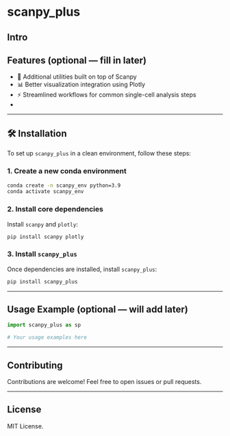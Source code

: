 # scanpy_plus

Intro
---
## Features (optional — fill in later)



- 🧬 Additional utilities built on top of Scanpy
- 📊 Better visualization integration using Plotly
- ⚡ Streamlined workflows for common single-cell analysis steps
- 
---

## 🛠️ Installation

To set up `scanpy_plus` in a clean environment, follow these steps:

### 1. Create a new conda environment

```bash
conda create -n scanpy_env python=3.9
conda activate scanpy_env
```

### 2. Install core dependencies

Install `scanpy` and `plotly`:

```bash
pip install scanpy plotly
```

### 3. Install `scanpy_plus`

Once dependencies are installed, install `scanpy_plus`:

```bash
pip install scanpy_plus
```

---

## Usage Example (optional — will add later)

```python
import scanpy_plus as sp

# Your usage examples here
```

---



## Contributing

Contributions are welcome! Feel free to open issues or pull requests.

---

## License

MIT License.
